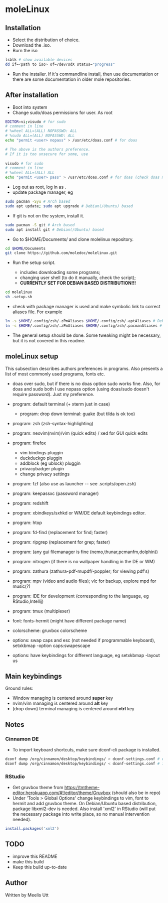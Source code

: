 
# moleLinux

## Installation

* Select the distribution of choice.
* Download the .iso.
* Burn the iso
  
```sh
lsblk # show available devices
dd if=<path to iso> of=/dev/sdX status="progress"
```

* Run the installer. If it's commandline install, then use documentation or there are some documentation in older mole<distro> repositories.

## After installation

* Boot into system
* Change sudo/doas permissions for user. As root

```sh
EDITOR=vi;visudo # for sudo
# comment in line
# %wheel ALL=(ALL) NOPASSWD: ALL
# %sudo ALL=(ALL) NOPASSWD: ALL
echo "permit <user> nopass" > /usr/etc/doas.conf # for doas

# The above is the authors preference.
# If it is too unsecure for some, use
 
visudo # for sudo
# comment in line
# %wheel ALL=(ALL) ALL
echo "permit <user> pass" > /usr/etc/doas.conf # for doas (check doas manual for this option)
```

* Log out as root, log in as <user>.
* update package manager, eg

```sh
sudo pacman -Syu # Arch based
sudo apt update; sudo apt upgrade # Debian(/Ubuntu) based
```

* If git is not on the system, install it.

```sh
sudo pacman -S git # Arch based
sudo apt install git # Debian(/Ubuntu) based
```

* Go to $HOME/Documents/ and clone molelinux repository.

```sh
cd $HOME/Documents
git clone https://github.com/moledoc/molelinux.git
```

* Run the setup script.

	* includes downloading some programs;
	* changing user shell (to do it manually, check the script);
	* **CURRENTLY SET FOR DEBIAN BASED DISTRIBUTION!!!**

```sh
cd molelinux
sh .setup.sh
```

* check with package manager is used and make symbolic link to correct aliases file. For example

```sh
ln -s $HOME/.config/zsh/.zPmAliases $HOME/.config/zsh/.aptAliases # Debian based
ln -s $HOME/.config/zsh/.zPmAliases $HOME/.config/zsh/.pacmanAliases # Arch based
```

* The general setup should be done. Some tweaking might be necessary, but it is not covered in this readme.

## moleLinux setup

This subsection describes authors preferences in programs.
Also presents a list of most commonly used programs, fonts etc.

* doas over sudo, but if there is no doas option sudo works fine. Also, for doas and sudo both I use nopass option (using doas/sudo doesn\'t require password). Just my preference.
* program: default terminal (+ xterm just in case)

	* program: drop down terminal: guake (but tilda is ok too)

* program: zsh (zsh-syntax-highlighting)
* program: neovim(nvim)/vim (quick edits) / xed for GUI quick edits
* program: firefox
	
	* vim bindings pluggin
	* duckduckgo pluggin
	* addblock (eg ublock) pluggin
	* privacybadger plugin
	* change privacy settings

* program: fzf (also use as launcher -- see .scripts/open.zsh)
* program: keepassxc (password manager)
* program: redshift
* program: xbindkeys/sxhkd or WM/DE default keybindings editor.
* program: htop
* program: fd-find (replacement for find; faster)
* program: ripgrep (replacement for grep; faster)
* program: (any gui filemanager is fine (nemo,thunar,pcmanfm,dolphin))
* program: nitrogen (if there is no wallpaper handling in the DE or WM)
* program: zathura (zathura-pdf-mupdf/-poppler; for viewing pdf\'s)
* program: mpv (video and audio files); vlc for backup, explore mpd for music(?)
* program: IDE for development (corresponding to the language, eg RStudio,Intellij)
* program: tmux (multiplexer)

* font: fonts-hermit (might have different package name)
* colorscheme: gruvbox colorscheme
* options: swap caps and esc (not needed if programmable keyboard), setxkbmap -option caps:swapescape 
* options: have keybindings for different language, eg setxkbmap -layout us

## Main keybindings

Ground rules:

* Window managing is centered around **super** key
* nvim/vim managing is centered around **alt** key
* (drop down) terminal managing is centered around **ctrl** key


## Notes

### Cinnamon DE

* To import keyboard shortcuts, make sure dconf-cli package is installed.

```sh
dconf dump /org/cinnamon/desktop/keybindings/ > dconf-settings.conf # export
dconf dump /org/cinnamon/desktop/keybindings/ < dconf-settings.conf # import
```

### RStudio

* Get gruvbox theme from https://tmtheme-editor.herokuapp.com/#!/editor/theme/Gruvbox (should also be in repo)
* Under 'Tools > Global Options' change keybindings to vim, font to hermit and add gruvbox theme. On Debian/Ubuntu based distribution, package libxml2-dev is needed. Also install 'xml2' in RStudio (will put the necessary package into write place, so no manual intervention needed).

```r
install.packages('xml2')
```


## TODO

* improve this README
* make this build
* Keep this build up-to-date

## Author

Written by
Meelis Utt
